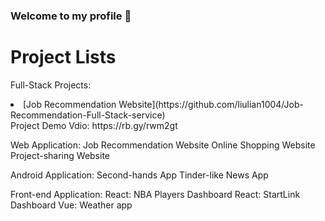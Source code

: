 ### Welcome to my profile 👋

<!--
**liulian1004/liulian1004** is a ✨ _special_ ✨ repository because its `README.md` (this file) appears on your GitHub profile.

Here are some ideas to get you started:

- 🔭 I’m currently working on ...
- 🌱 I’m currently learning ...
- 👯 I’m looking to collaborate on ...
- 🤔 I’m looking for help with ...
- 💬 Ask me about ...
- 📫 How to reach me: ...
- 😄 Pronouns: ...
- ⚡ Fun fact: ...
-->
<h1>Project Lists</h1>
    <p> Full-Stack Projects:</p>
    <li>[Job Recommendation Website](https://github.com/liulian1004/Job-Recommendation-Full-Stack-service)</li>
Project Demo Vdio:
https://rb.gy/rwm2gt

Web Application:
Job Recommendation Website
Online Shopping Website
Project-sharing Website

Android Application:
Second-hands App
Tinder-like News App

Front-end Application:
React: NBA Players Dashboard
React: StartLink Dashboard
Vue: Weather app
